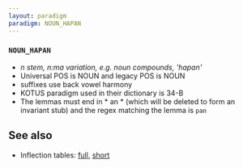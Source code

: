 ```yaml
---
layout: paradigm
paradigm: NOUN_HAPAN
---
```

### ` NOUN_HAPAN `

* _n stem, n:ma variation, e.g. noun compounds, 'hapan'_
* Universal POS is NOUN and legacy POS is NOUN
* suffixes use back vowel harmony
* KOTUS paradigm used in their dictionary is 34-B
* The lemmas must end in * an * (which will be deleted to form an invariant stub) and the regex matching the lemma is ` pan `

## See also

* Inflection tables: [full](gen/H/hapan.html), [short](gen/H/hapan_wikt.html)

